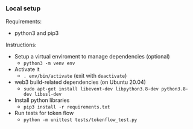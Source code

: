 
### Local setup

Requirements:

* python3 and pip3

Instructions: 

* Setup a virtual enviroment to manage dependencies (optional)  
    * `python3 -m venv env`
* Activate it
    * `. env/bin/activate` (exit with `deactivate`)
* web3 build-related dependencies (on Ubuntu 20.04)
    * `sudo apt-get install libevent-dev libpython3.8-dev python3.8-dev libssl-dev`
* Install python libraries
    * `pip3 install -r requirements.txt`
* Run tests for token flow
    * `python -m unittest tests/tokenflow_test.py`
